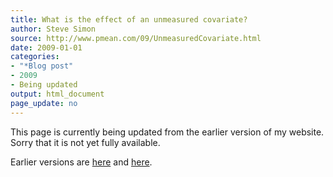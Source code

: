 ```yaml
---
title: What is the effect of an unmeasured covariate?
author: Steve Simon
source: http://www.pmean.com/09/UnmeasuredCovariate.html
date: 2009-01-01
categories:
- "*Blog post"
- 2009
- Being updated
output: html_document
page_update: no
---
```


This page is currently being updated from the earlier version of my website. Sorry that it is not yet fully available.

<!---More--->

Earlier versions are [here][sim1] and [here][sim2].

[sim1]: http://www.pmean.com/09/UnmeasuredCovariate.html
[sim2]: http://new.pmean.com/unmeasured-covariate/
